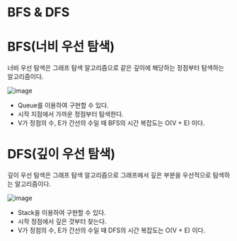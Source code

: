 # BFS & DFS

# BFS(너비 우선 탐색)

너비 우선 탐색은 그래프 탐색 알고리즘으로 같은 깊이에 해당하는 정점부터 탐색하는 알고리즘이다.

![image](https://github.com/user-attachments/assets/56acd2eb-fd6f-420d-9ea1-cceedcf0b994)

- Queue를 이용하여 구현할 수 있다.
- 시작 지점에서 가까운 정점부터 탐색한다.
- V가 정점의 수, E가 간선의 수일 때 BFS의 시간 복잡도는 O(V + E) 이다.

# DFS(깊이 우선 탐색)

깊이 우선 탐색은 그래프 탐색 알고리즘으로 그래프에서 깊은 부분을 우선적으로 탐색하는 알고리즘이다.

![image](https://github.com/user-attachments/assets/76678722-6d40-4e2c-8815-3039cad12ac1)

- Stack을 이용하여 구현할 수 있다.
- 시작 정점에서 깊은 것부터 찾는다.
- V가 정점의 수, E가 간선의 수일 때 DFS의 시간 복잡도는 O(V + E) 이다.
